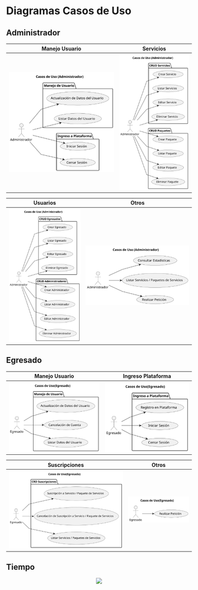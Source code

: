# Diagramas Casos de Uso

## Administrador

|                                      Manejo Usuario                                      |                                      Servicios                                      |
| :--------------------------------------------------------------------------------------: | :---------------------------------------------------------------------------------: |
| ![](/Caso_de_Uso/Diagrama_de_Casos_de_Uso/Administrador/Manejo_Usuario/Diagrama_CdU.svg) | ![](/Caso_de_Uso/Diagrama_de_Casos_de_Uso/Administrador/Servicios/Diagrama_CdU.svg) |

|                                      Usuarios                                      |                                      Otros                                      |
| :--------------------------------------------------------------------------------: | :-----------------------------------------------------------------------------: |
| ![](/Caso_de_Uso/Diagrama_de_Casos_de_Uso/Administrador/Usuarios/Diagrama_CdU.svg) | ![](/Caso_de_Uso/Diagrama_de_Casos_de_Uso/Administrador/Otros/Diagrama_CdU.svg) |

## Egresado

|                                   Manejo Usuario                                    |                                   Ingreso Plataforma                                    |
| :---------------------------------------------------------------------------------: | :-------------------------------------------------------------------------------------: |
| ![](/Caso_de_Uso/Diagrama_de_Casos_de_Uso/Egresado/Manejo_Usuario/Diagrama_CdU.svg) | ![](/Caso_de_Uso/Diagrama_de_Casos_de_Uso/Egresado/Ingreso_Plataforma/Diagrama_CdU.svg) |

|                                     Suscripciones                                      |                                   Otros                                    |
| :------------------------------------------------------------------------------------: | :------------------------------------------------------------------------: |
| ![](/Caso_de_Uso/Diagrama_de_Casos_de_Uso/Egresado/CRD_Suscripciones/Diagrama_CdU.svg) | ![](/Caso_de_Uso/Diagrama_de_Casos_de_Uso/Egresado/Otros/Diagrama_CdU.svg) |

## Tiempo

<div align="center">
  <image src= "./Tiempo/Estructura.svg">
</div>
